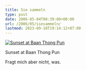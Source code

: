 ```yaml
---
title: Sie sammeln
type: post
date: 2006-05-04T00:39:00+00:00
url: /2006/05/siesammeln/
lastmod: 2023-09-10T19:14:12+07:00
---
```

<div class="flickr">
  <a href="http://www.flickr.com/photos/schreibblogade/140133617/" title="Sunset at Baan Thong Pun"><img src="//static.flickr.com/50/140133617_caf627a818.jpg" alt="Sunset at Baan Thong Pun" /></a></p>

  <p>
    Sunset at Baan Thong Pun
  </p>
</div>

Fragt mich aber nicht, was.
